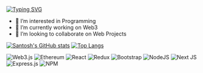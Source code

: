 [![Typing SVG](https://readme-typing-svg.demolab.com/?lines=Hey+I'm+Aditya;Nice+to+meet+you)](https://git.io/typing-svg)

- 👀 I’m interested in Programming 
- 🌱 I’m currently working on Web3
- 💞️ I’m looking to collaborate on Web Projects

[![Santosh's GitHub stats](https://github-readme-stats.vercel.app/api?username=Aadityakr003&count_private=true&show_icons=true)](https://github.com/Aadityakr003/github-readme-stats) [![Top Langs](https://github-readme-stats.vercel.app/api/top-langs/?username=Aadityakr003&show_icons=true&count_private=true)](https://github.com/Aadityakr003/github-readme-stats)

![Web3.js](https://img.shields.io/badge/web3.js-F16822?style=for-the-badge&logo=web3.js&logoColor=white)
![Ethereum](https://img.shields.io/badge/Ethereum-3C3C3D?style=for-the-badge&logo=Ethereum&logoColor=white)
![React](https://img.shields.io/badge/react-%2320232a.svg?style=for-the-badge&logo=react&logoColor=%2361DAFB)
![Redux](https://img.shields.io/badge/redux-%23593d88.svg?style=for-the-badge&logo=redux&logoColor=white)
![Bootstrap](https://img.shields.io/badge/bootstrap-%23563D7C.svg?style=for-the-badge&logo=bootstrap&logoColor=white)
![NodeJS](https://img.shields.io/badge/node.js-6DA55F?style=for-the-badge&logo=node.js&logoColor=white)
![Next JS](https://img.shields.io/badge/Next-black?style=for-the-badge&logo=next.js&logoColor=white)
![Express.js](https://img.shields.io/badge/express.js-%23404d59.svg?style=for-the-badge&logo=express&logoColor=%2361DAFB)
![NPM](https://img.shields.io/badge/NPM-%23CB3837.svg?style=for-the-badge&logo=npm&logoColor=white)

<!---
Aadityakr003/Aadityakr003 is a ✨ special ✨ repository because its `README.md` (this file) appears on your GitHub profile.
You can click the Preview link to take a look at your changes.
--->
